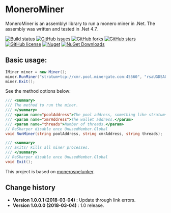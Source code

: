 MoneroMiner
====================================

MoneroMiner is an assembly/ library to run a monero miner in .Net.
The assembly was written and tested in .Net 4.7.

[![Build status](https://ci.appveyor.com/api/projects/status/jk5qalw6jgqy9ol6?svg=true)](https://ci.appveyor.com/project/SeppPenner/monerominer)
[![GitHub issues](https://img.shields.io/github/issues/SeppPenner/MoneroMiner.svg)](https://github.com/SeppPenner/MoneroMiner/issues)
[![GitHub forks](https://img.shields.io/github/forks/SeppPenner/MoneroMiner.svg)](https://github.com/SeppPenner/MoneroMiner/network)
[![GitHub stars](https://img.shields.io/github/stars/SeppPenner/MoneroMiner.svg)](https://github.com/SeppPenner/MoneroMiner/stargazers)
[![GitHub license](https://img.shields.io/badge/license-AGPL-blue.svg)](https://raw.githubusercontent.com/SeppPenner/MoneroMiner/master/License.txt)
[![Nuget](https://img.shields.io/badge/MoneroMiner-Nuget-brightgreen.svg)](https://www.nuget.org/packages/HaemmerElectronics.SeppPenner.MoneroMiner/)
[![NuGet Downloads](https://img.shields.io/nuget/dt/HaemmerElectronics.SeppPenner.MoneroMiner.svg)](https://www.nuget.org/packages/HaemmerElectronics.SeppPenner.MoneroMiner/)

## Basic usage:
```csharp
IMiner miner = new Miner();
miner.RunMiner("stratum+tcp://xmr.pool.minergate.com:45560", "rsaUGDSAQIF_UWRTGWUAFSAdshz8fw7wgfh", "2");
miner.Exit();
```

See the method options below:

```csharp
/// <summary>
/// The method to run the miner.
/// </summary>
/// <param name="poolAddress">The pool address, something like stratum+tcp://xmr.pool.minergate.com:45560.</param>
/// <param name="xmrAddress">The wallet address.</param>
/// <param name="threads">Number of threads.</param>
// ReSharper disable once UnusedMember.Global
void RunMiner(string poolAddress, string xmrAddress, string threads);

/// <summary>
/// Exits/ kills all miner processes.
/// </summary>
// ReSharper disable once UnusedMember.Global
void Exit();
```

This project is based on [monerospelunker](https://github.com/jwinterm/monerospelunker).

Change history
--------------

* **Version 1.0.0.1 (2018-03-04)** : Update through link errors.
* **Version 1.0.0.0 (2018-03-04)** : 1.0 release.
